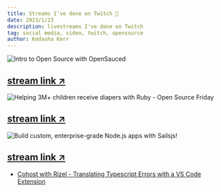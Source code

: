```yaml
---
title: Streams I've done on Twitch 👾
date: 2023/1/23
description: livestreams I've done on Twitch
tag: social media, video, twitch, opensource
author: Kedasha Kerr
---
```


![Intro to Open Source with OpenSauced](https://github.com/LadyKerr/codespaces-actions-playground/assets/47188731/0babe45a-64d8-43be-bf02-22b378fda48d)

## [stream link ↗](https://www.youtube.com/watch?v=FqcmisOgGdc&ab_channel=GitHub)

![Helping 3M+ children receive diapers with Ruby - Open Source Friday](https://github.com/LadyKerr/codespaces-actions-playground/assets/47188731/d68869de-96e5-4045-90e2-3b7aecbe5ba8)

## [stream link ↗](https://www.youtube.com/watch?v=1t3tXybKaUY&t=158s)

![Build custom, enterprise-grade Node.js apps with Sailsjs!](https://github.com/LadyKerr/codespaces-actions-playground/assets/47188731/d0e1bcc9-f5de-429e-bafb-457397ec2b0e)

## [stream link ↗](https://www.youtube.com/watch?v=Wk8jB0S_0Ko&t=1261s)

- [Cohost with Rizel - Translating Typescript Errors with a VS Code Extension](https://www.youtube.com/watch?v=0mc9E2gVp9o&list=PL0lo9MOBetEFmtstItnKlhJJVmMghxc0P&index=37)
